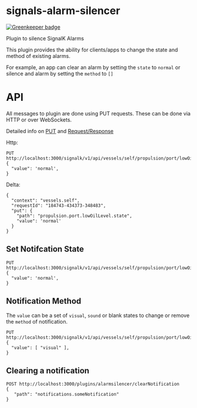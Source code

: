 # signals-alarm-silencer

[![Greenkeeper badge](https://badges.greenkeeper.io/sbender9/signalk-alarm-silencer.svg)](https://greenkeeper.io/)

Plugin to silence SignalK Alarms

This plugin provides the ability for clients/apps to change the state and method of existing alarms. 

For example, an app can clear an alarm by setting the `state` to `normal` or silence and alarm by setting the `method` to `[]`


# API

All messages to plugin are done using PUT requests. These can be done via HTTP or over WebSockets.

Detailed info on [PUT](https://signalk.org/specification/1.3.0/doc/put.html) and [Request/Response](https://signalk.org/specification/1.3.0/doc/request_response.html)

Http:

```
PUT http://localhost:3000/signalk/v1/api/vessels/self/propulsion/port/lowOilLevel/state
{
  "value": 'normal',
}
```

Delta:

```
{
  "context": "vessels.self",
  "requestId": "184743-434373-348483",
  "put": {
    "path": "propulsion.port.lowOilLevel.state",
    "value": 'normal'
  }
}
```


## Set Notifcation State
```
PUT http://localhost:3000/signalk/v1/api/vessels/self/propulsion/port/lowOilLevel/state
{
  "value": 'normal',
}
```

## Notification Method

The `value` can be a set of `visual`, `sound` or blank states to change or remove the `method` of notification.

```
PUT http://localhost:3000/signalk/v1/api/vessels/self/propulsion/port/lowOilLevel/method
{
  "value": [ "visual" ],
}
```

## Clearing a notification
```
POST http://localhost:3000/plugins/alarmsilencer/clearNotification
{
   "path": "notifications.someNotification"
}
```
